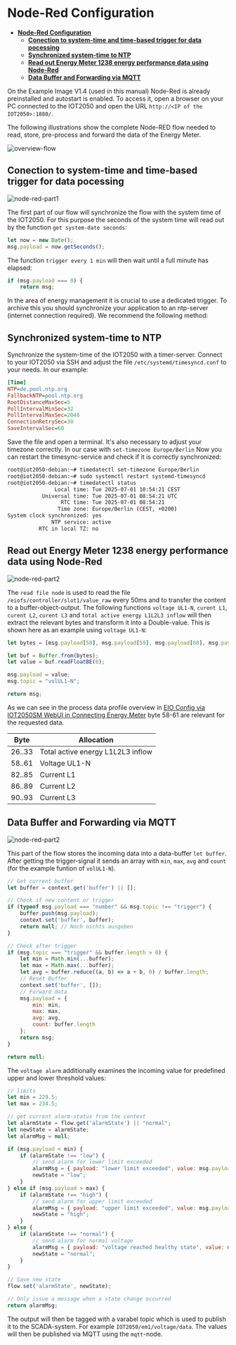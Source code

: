 # **Node-Red Configuration**

- [**Node-Red Configuration**](#node-red-configuration)
  - [**Conection to system-time and time-based trigger for data pocessing**](#conection-to-system-time-and-time-based-trigger-for-data-pocessing)
  - [**Synchronized system-time to NTP**](#synchronized-system-time-to-ntp)
  - [**Read out Energy Meter 1238 energy performance data using Node-Red**](#read-out-energy-meter-1238-energy-performance-data-using-node-red)
  - [**Data Buffer and Forwarding via MQTT**](#data-buffer-and-forwarding-via-mqtt)

On the Example Image V1.4 (used in this manual) Node-Red is already preinstalled and autostart is enabled. To access it, open a browser on your PC connected to the IOT2050 and open the URL `http://<IP of the IOT2050>:1880/`.

The following illustrations show the complete Node-RED flow needed to read, store, pre-process and forward the data of the Energy Meter.

![overview-flow](graphics/3-overview-flow.png)

## **Conection to system-time and time-based trigger for data pocessing**

![node-red-part1](graphics/3-nodered-part1.png)

The first part of our flow will synchronize the flow with the system time of the IOT2050. For this purpose the seconds of the system time will read out by the function `get system-date seconds`:

```javascript
let now = new Date();
msg.payload = now.getSeconds();
```

The function `trigger every 1 min` will then wait until a full minute has elapsed:

```javascript
if (msg.payload === 0) {
    return msg;
```

In the area of energy management it is crucial to use a dedicated trigger. To archive this you should synchronize your application to an ntp-server (internet connection required). We recommend the following method:

## **Synchronized system-time to NTP**

Synchronize the system-time of the IOT2050 with a timer-server. Connect to your IOT2050 via SSH and adjust the file `/etc/systemd/timesyncd.conf` to your needs. In our example:

```ini
[Time]
NTP=de.pool.ntp.org
FallbackNTP=pool.ntp.org
RootDistanceMaxSec=5
PollIntervalMinSec=32
PollIntervalMaxSec=2048
ConnectionRetrySec=30
SaveIntervalSec=60
```

Save the file and open a terminal. It's also necessary to adjust your timezone correctly. In our case with `set-timezone Europe/Berlin` Now you can restart the timesync-service and check if it is correctly synchronized:

```bash
root@iot2050-debian:~# timedatectl set-timezone Europe/Berlin
root@iot2050-debian:~# sudo systemctl restart systemd-timesyncd
root@iot2050-debian:~# timedatectl status
               Local time: Tue 2025-07-01 10:54:21 CEST
           Universal time: Tue 2025-07-01 08:54:21 UTC
                 RTC time: Tue 2025-07-01 08:54:21
                Time zone: Europe/Berlin (CEST, +0200)
System clock synchronized: yes
              NTP service: active
          RTC in local TZ: no

```

## **Read out Energy Meter 1238 energy performance data using Node-Red**

![node-red-part2](graphics/3-nodered-part2.png)

The `read file node` is used to read the file `/eiofs/controller/slot1/value_raw` every 50ms and to transfer the content to a buffer-object-output. The following functions `voltage UL1-N`, `curent L1`, `curent L2`, `curent L3` and `total active energy L1L2L3 inflow` will then extract the relevant bytes and transform it into a Double-value. This is shown here as an example using `voltage UL1-N`:

```javascript
let bytes = [msg.payload[58], msg.payload[59], msg.payload[60], msg.payload[61]];

let buf = Buffer.from(bytes);
let value = buf.readFloatBE(0);

msg.payload = value;
msg.topic = "volUL1-N";

return msg;
```

As we can see in the process data profile overview in [EIO Config via IOT2050SM WebUI in Connecting Energy Meter](/docs/README_ConnectingEnergyMeter.md) byte 58-61 are relevant for the requested data.

|Byte|Allocation|
|---|---|
|26..33|Total active energy L1L2L3 inflow|
|58..61|Voltage UL1-N|
|82..85|Current L1|
|86..89|Current L2|
|90..93|Current L3|

## **Data Buffer and Forwarding via MQTT**

![node-red-part2](graphics/3-nodered-part2.png)

This part of the flow stores the incoming data into a data-buffer `let buffer`. After getting the trigger-signal it sends an array with `min`, `max`, `avg` and `count` (for the example funtion of `volUL1-N`).

```javascript
// Get current buffer
let buffer = context.get('buffer') || [];

// Check if new content or trigger
if (typeof msg.payload === "number" && msg.topic !== "trigger") {
    buffer.push(msg.payload);
    context.set('buffer', buffer);
    return null; // Noch nichts ausgeben
}

// Check after trigger
if (msg.topic === "trigger" && buffer.length > 0) {
    let min = Math.min(...buffer);
    let max = Math.max(...buffer);
    let avg = buffer.reduce((a, b) => a + b, 0) / buffer.length;
    // Reset Buffer
    context.set('buffer', []);
    // Forward data
    msg.payload = {
        min: min,
        max: max,
        avg: avg,
        count: buffer.length
    };
    return msg;
}

return null;
```

The `voltage alarm` additionally examines the incoming value for predefined upper and lower threshold values:

```javascript
// limits
let min = 229.5;
let max = 234.5;

// get current alarm-status from the context
let alarmState = flow.get('alarmState') || "normal";
let newState = alarmState;
let alarmMsg = null;

if (msg.payload < min) {
    if (alarmState !== "low") {
        // send alarm for lower limit exceeded
        alarmMsg = { payload: "lower limit exceeded", value: msg.payload };
        newState = "low";
    }
} else if (msg.payload > max) {
    if (alarmState !== "high") {
        // send alarm for upper limit exceeded
        alarmMsg = { payload: "upper limit exceeded", value: msg.payload };
        newState = "high";
    }
} else {
    if (alarmState !== "normal") {
        // send alarm for normal voltage
        alarmMsg = { payload: "voltage reached healthy state", value: msg.payload };
        newState = "normal";
    }
}

// Save new state
flow.set('alarmState', newState);

// Only issue a message when a state change occurred
return alarmMsg;
```

The output will then be tagged with a varabel topic which is used to publish it to the SCADA-system. For example `IOT2050/em1/voltage/data`. The values will then be published via MQTT using the `mqtt`-node.
